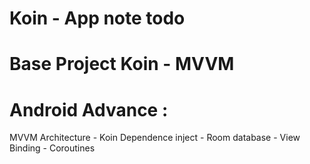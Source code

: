# Koin - App note todo 
# Base Project Koin - MVVM
# Android Advance : 
MVVM Architecture -
Koin Dependence inject -
Room database -
View Binding -
Coroutines
